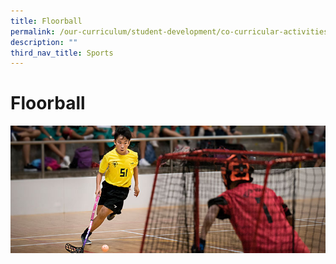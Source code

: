 ```yaml
---
title: Floorball
permalink: /our-curriculum/student-development/co-curricular-activities/sports-games/floorball/
description: ""
third_nav_title: Sports
---
```

# **Floorball**

![](/images/Floorball.jpg)
